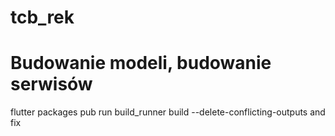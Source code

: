 # tcb_rek

# Budowanie modeli, budowanie serwisów
flutter packages pub run build_runner build --delete-conflicting-outputs and fix
